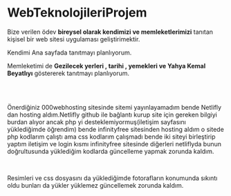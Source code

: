 # WebTeknolojileriProjem
<p> Bize verilen ödev <b>bireysel olarak kendimizi ve memleketlerimizi</b> tanıtan kişisel bir web sitesi uygulaması
geliştirimektir.
<p> Kendimi Ana sayfada tanıtmayı planlıyorum.  </p>

<p> Memleketimi de <b>Gezilecek yerleri , tarihi , yemekleri ve Yahya Kemal Beyatlıyı</b> göstererek tanıtmayı planlıyorum.</p><br><br>
<p>Önerdiğiniz 000webhosting sitesinde sitemi yayınlayamadım bende Netlifly dan hosting aldım.Netlifly github ile bağlantı kurup site için gereken bilgiyi burdan alıyor ancak php yi desteklemiyormuş(iletişim sayfasını yüklediğimde öğrendim) bende infinityfree sitesinden hosting aldım o sitede php kodlarım çalıştı ama  css kodlarım çalışmadı bende iki siteyi birleştirip yaptım iletişim ve login kısmı infinityfree sitesinde diğerleri netliflyda bunun doğrultusunda yüklediğim kodlarda güncelleme yapmak zorunda kaldım.</p><br>
<p> Resimleri ve css dosyasını da yüklediğimde fotorafların konumunda sıkıntı oldu bunları da yükler yüklemez güncellemek zorunda kaldım.</p><br>

 
